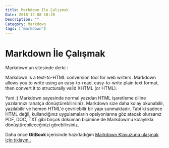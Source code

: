 ```yaml
---
title: Markdown İle Çalışmak
Date: 2018-12-08 10:20
Description: ""
Category: Markdown
tags: ['markdown']
---
```


# Markdown İle Çalışmak

Markdown'un sitesinde derki :

Markdown is a text-to-HTML conversion tool for web writers. Markdown allows you to write using an easy-to-read, easy-to-write plain text format, then convert it to structurally valid XHTML (or HTML).

Yani :) Markdown sayesinde normal yazıdan HTML işaretleme diline yazılarınızı rahatça dönüştürebilirsiniz. Markdown size daha kolay okunabilir, yazılabilir ve hemen HTML'e çevrilebilir bir yapı sunmaktadır. Tabi ki sadece HTML değil, kullandığınız uygulamaların opsiyonlarına göz atacak olursanız PDF, DOC, TXT gibi birçok döküman biçimine de Markdown'u kolaylıkla dönüştürebileceğinizi görebilirsiniz.

Daha önce **GitBook** içerisinde hazırladığım [Markdown Klavuzuna ulaşmak için tıklayın..](https://hakanyalcinkaya.gitbooks.io/markdown/content/genel_bakis.html)